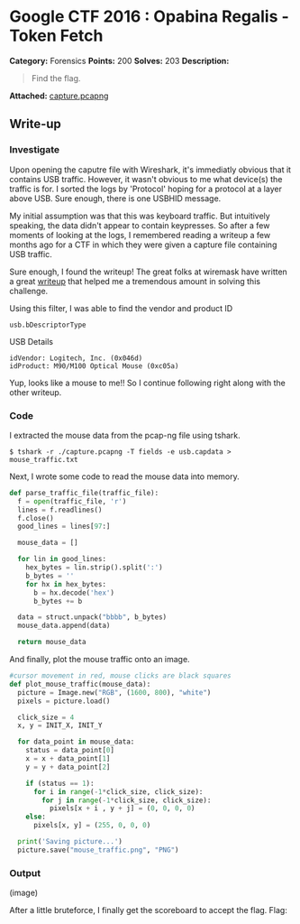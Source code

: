 # Google CTF 2016 : Opabina Regalis - Token Fetch

**Category:** Forensics
**Points:** 200
**Solves:** 203
**Description:**
> Find the flag.

**Attached:** [capture.pcapng](https://github.com/b0tchsec/CTF-Fanny-Pack/blob/master/solutions/google_2016/For2/capture.pcapng)

## Write-up
### Investigate
Upon opening the caputre file with Wireshark, it's immediatly obvious that it contains USB traffic.  However, it wasn't obvious to me what device(s) the traffic is for.  I sorted the logs by 'Protocol' hoping for a protocol at a layer above USB.  Sure enough, there is one USBHID message.

My initial assumption was that this was keyboard traffic.  But intuitively speaking, the data didn't appear to contain keypresses.  So after a few moments of looking at the logs, I remembered reading a writeup a few months ago for a CTF in which they were given a capture file containing USB traffic.

Sure enough, I found the writeup!  The great folks at wiremask have written a great [writeup](https://wiremask.eu/writeups/boston-key-party-2015-riverside/) that helped me a tremendous amount in solving this challenge.

Using this filter, I was able to find the vendor and product ID
```
usb.bDescriptorType
```

USB Details
```
idVendor: Logitech, Inc. (0x046d)
idProduct: M90/M100 Optical Mouse (0xc05a)
```

Yup, looks like a mouse to me!!  So I continue following right along with the other writeup.

### Code
I extracted the mouse data from the pcap-ng file using tshark.
```
$ tshark -r ./capture.pcapng -T fields -e usb.capdata > mouse_traffic.txt
```

Next, I wrote some code to read the mouse data into memory.
```python
def parse_traffic_file(traffic_file):
  f = open(traffic_file, 'r')
  lines = f.readlines()
  f.close()
  good_lines = lines[97:]

  mouse_data = []

  for lin in good_lines:
    hex_bytes = lin.strip().split(':')
    b_bytes = ''
    for hx in hex_bytes:
      b = hx.decode('hex')
      b_bytes += b

  data = struct.unpack("bbbb", b_bytes)
  mouse_data.append(data)

  return mouse_data
```

And finally, plot the mouse traffic onto an image.
```python
#cursor movement in red, mouse clicks are black squares
def plot_mouse_traffic(mouse_data):
  picture = Image.new("RGB", (1600, 800), "white")
  pixels = picture.load()

  click_size = 4
  x, y = INIT_X, INIT_Y

  for data_point in mouse_data:
    status = data_point[0]
    x = x + data_point[1]
    y = y + data_point[2]

    if (status == 1):
      for i in range(-1*click_size, click_size):
        for j in range(-1*click_size, click_size):
          pixels[x + i , y + j] = (0, 0, 0, 0)
    else:
      pixels[x, y] = (255, 0, 0, 0)

  print('Saving picture...')
  picture.save("mouse_traffic.png", "PNG")
```

### Output
(image)

After a little bruteforce, I finally get the scoreboard to accept the flag.
Flag: 
